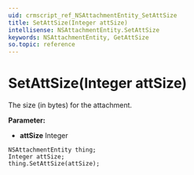 ```yaml
---
uid: crmscript_ref_NSAttachmentEntity_SetAttSize
title: SetAttSize(Integer attSize)
intellisense: NSAttachmentEntity.SetAttSize
keywords: NSAttachmentEntity, GetAttSize
so.topic: reference
---
```


# SetAttSize(Integer attSize)

The size (in bytes) for the attachment.

**Parameter:** 
* **attSize** Integer

```crmscript
NSAttachmentEntity thing;
Integer attSize;
thing.SetAttSize(attSize);
```

